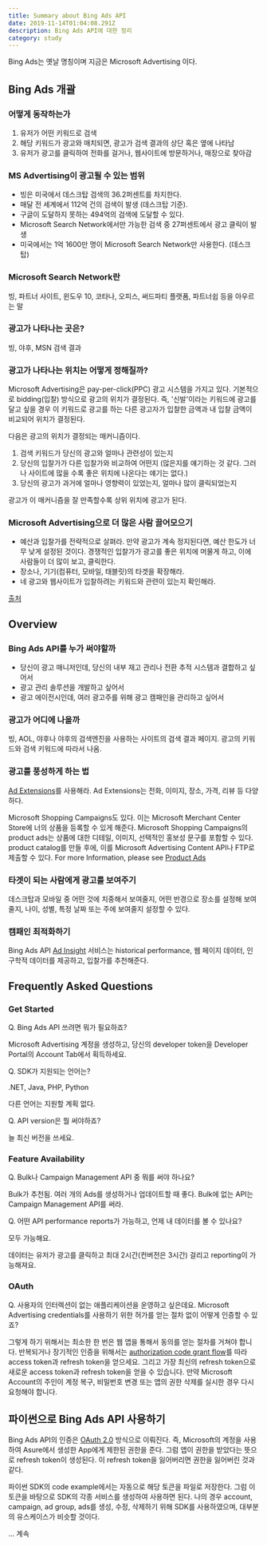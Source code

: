 ```yaml
---
title: Summary about Bing Ads API
date: 2019-11-14T01:04:08.291Z
description: Bing Ads API에 대한 정리
category: study
---
```


Bing Ads는 옛날 명칭이며 지금은 Microsoft Advertising 이다.

## Bing Ads 개괄

### 어떻게 동작하는가

1. 유저가 어떤 키워드로 검색
2. 해당 키워드가 광고와 매치되면, 광고가 검색 결과의 상단 혹은 옆에 나타남
3. 유저가 광고를 클릭하여 전화를 걸거나, 웹사이트에 방문하거나, 매장으로 찾아감

### MS Advertising이 광고될 수 있는 범위

- 빙은 미국에서 데스크탑 검색의 36.2퍼센트를 차지한다.
- 매달 전 세계에서 112억 건의 검색이 발생 (데스크탑 기준).
- 구글이 도달하지 못하는 494억의 검색에 도달할 수 있다.
- Microsoft Search Network에서만 가능한 검색 중 27퍼센트에서 광고 클릭이 발생
- 미국에서는 1억 1600만 명이 Microsoft Search Network만 사용한다. (데스크탑)

### Microsoft Search Network란

빙, 파트너 사이트, 윈도우 10, 코타나, 오피스, 써드파티 플랫폼, 파트너쉽 등을 아우르는 말

### 광고가 나타나는 곳은?

빙, 야후, MSN 검색 결과

### 광고가 나타나는 위치는 어떻게 정해질까?

Microsoft Advertising은 pay-per-click(PPC) 광고 시스템을 가지고 있다. 기본적으로 bidding(입찰) 방식으로 광고의 위치가 결정된다. 즉, '신발'이라는 키워드에 광고를 달고 싶을 경우 이 키워드로 광고를 하는 다른 광고자가 입찰한 금액과 내 입찰 금액이 비교되어 위치가 결정된다.

다음은 광고의 위치가 결정되는 매커니즘이다.

1. 검색 키워드가 당신의 광고와 얼마나 관련성이 있는지
2. 당신의 입찰가가 다른 입찰가와 비교하여 어떤지 (많은지를 얘기하는 것 같다. 그러나 사이트에 많을 수록 좋은 위치에 나온다는 얘기는 없다.)
3. 당신의 광고가 과거에 얼마나 영향력이 있었는지, 얼마나 많이 클릭되었는지

광고가 이 매커니즘을 잘 만족할수록 상위 위치에 광고가 된다.

### Microsoft Advertising으로 더 많은 사람 끌어모으기

- 예산과 입찰가를 전략적으로 살펴라. 만약 광고가 계속 정지된다면, 예산 한도가 너무 낮게 설정된 것이다. 경쟁적인 입찰가가 광고를 좋은 위치에 머물게 하고, 이에 사람들이 더 많이 보고, 클릭한다.
- 장소나, 기기(컴퓨터, 모바일, 태블릿)의 타겟을 확장해라.
- 네 광고와 웹사이트가 입찰하려는 키워드와 관련이 있는지 확인해라.

[출처](https://ads.microsoft.com/?signout=true&ccuisrc=4)

## Overview

### Bing Ads API를 누가 써야할까

- 당신이 광고 매니저인데, 당신의 내부 재고 관리나 전환 추적 시스템과 결합하고 싶어서
- 광고 관리 솔루션을 개발하고 싶어서
- 광고 에이전시인데, 여러 광고주를 위해 광고 캠패인을 관리하고 싶어서

### 광고가 어디에 나올까

빙, AOL, 야후나 야후의 검색엔진을 사용하는 사이트의 검색 결과 페이지. 광고의 키워드와 검색 키워드에 따라서 나옴.

### 광고를 풍성하게 하는 법

[Ad Extensions](https://docs.microsoft.com/en-us/advertising/guides/ad-extensions?view=bingads-13)를 사용해라. Ad Extensions는 전화, 이미지, 장소, 가격, 리뷰 등 다양하다.

Microsoft Shopping Campaigns도 있다. 이는 Microsoft Merchant Center Store에 너의 상품을 등록할 수 있게 해준다. Microsoft Shopping Campaigns의 product ads는 상품에 대한 디테일, 이미지, 선택적인 홍보성 문구를 포함할 수 있다. product catalog를 만들 후에, 이를 Microsoft Advertising Content API나 FTP로 제출할 수 있다. For more Information, please see [Product Ads](https://docs.microsoft.com/en-us/advertising/guides/product-ads?view=bingads-13)

### 타겟이 되는 사람에게 광고를 보여주기

데스크탑과 모바일 중 어떤 것에 치중해서 보여줄지, 어떤 반경으로 장소를 설정해 보여줄지, 나이, 성별, 특정 날짜 또는 주에 보여줄지 설정할 수 있다.

### 캠패인 최적화하기

Bing Ads API [Ad Insight](https://docs.microsoft.com/en-us/advertising/ad-insight-service/ad-insight-service-reference?view=bingads-13) 서비스는 historical performance, 웹 페이지 데이터, 인구학적 데이터를 제공하고, 입찰가를 추천해준다.

## Frequently Asked Questions

### Get Started

Q. Bing Ads API 쓰려면 뭐가 필요하죠?

Microsoft Advertising 계정을 생성하고, 당신의 developer token을 Developer Portal의 Account Tab에서 획득하세요.

Q. SDK가 지원되는 언어는?

.NET, Java, PHP, Python

다른 언어는 지원할 계획 없다.

Q. API version은 뭘 써야하죠?

늘 최신 버전을 쓰세요.

### Feature Availability

Q. Bulk나 Campaign Management API 중 뭐를 써야 하나요?

Bulk가 추천됨. 여러 개의 Ads를 생성하거나 업데이트할 때 좋다. Bulk에 없는 API는 Campaign Management API를 써라.

Q. 어떤 API performance reports가 가능하고, 언제 내 데이터를 볼 수 있나요?

모두 가능해요.

데이터는 유저가 광고를 클릭하고 최대 2시간(컨버전은 3시간) 걸리고 reporting이 가능해져요.

### OAuth

Q. 사용자의 인터렉션이 없는 애플리케이션을 운영하고 싶은데요. Microsoft Advertising credentials를 사용하기 위한 허가를 얻는 절차 없이 어떻게 인증할 수 있죠?

그렇게 하기 위해서는 최소한 한 번은 웹 앱을 통해서 동의를 얻는 절차를 거쳐야 합니다. 반복되거나 장기적인 인증을 위해서는 [authorization code grant flow](https://docs.microsoft.com/en-us/advertising/guides/authentication-oauth)를 따라 access token과 refresh token을 얻으세요. 그리고 가장 최신의 refresh token으로 새로운 access token과 refresh token을 얻을 수 있습니다. 만약 Microsoft Account의 주인이 계정 복구, 비밀번호 변경 또는 앱의 권한 삭제를 실시한 경우 다시 요청해야 합니다.

## 파이썬으로 Bing Ads API 사용하기

Bing Ads API의 인증은 [OAuth 2.0](https://tools.ietf.org/html/rfc6749) 방식으로 이뤄진다. 즉, Microsoft의 계정을 사용하여 Asure에서 생성한 App에게 제한된 권한을 준다. 그럼 앱이 권한을 받았다는 뜻으로 refresh token이 생성된다. 이 refresh token을 잃어버리면 권한을 잃어버린 것과 같다.

파이썬 SDK의 code example에서는 자동으로 해당 토큰을 파일로 저장한다. 그럼 이 토큰을 바탕으로 SDK의 각종 서비스를 생성하여 사용하면 된다. 나의 경우 account, campaign, ad group, ads를 생성, 수정, 삭제하기 위해 SDK를 사용하였으며, 대부분의 유스케이스가 비슷할 것이다.

... 계속

<!-- 아래는 각 

### Authentication

```python

```

### Account

### Campaign

### Ad group

### Budget and Bid Strategies

Ads가 돌아가게 하기 위해서는 Campaign에 예산이 필요하다. 또한 입찰 전략(Bid Strategies)을 설정해야 하고, 선택적으로 keyword에도 설정할 수 있다.

#### Budget Types

예산(Budget)은 campaign에 사용할 돈을 말한다. 캠패인에 daily budget을 설정할 수 있는데, 예산에 도달하면 해당 월의 마지막 날까지 광고가 일시적으로 중지된다. 예산은 목표치다. 실제로 사용되는 광고비는 예산보다 높거나 낮을 수 있고, 이는 다양한 변수에 의해 발생할 수 있다.

shared budget은 동일한 어카운트 내에서 캠페인마다 daily budget을 설정할 수 있게 해준다.

-->